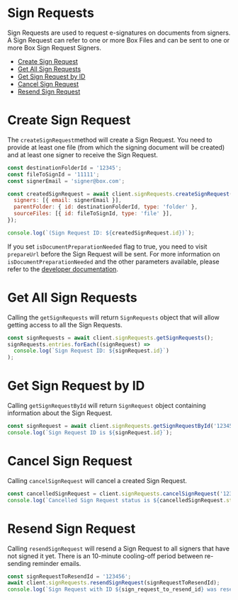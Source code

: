 # Sign Requests

Sign Requests are used to request e-signatures on documents from signers.  
A Sign Request can refer to one or more Box Files and can be sent to one or more Box Sign Request Signers.

<!-- START doctoc generated TOC please keep comment here to allow auto update -->
<!-- DON'T EDIT THIS SECTION, INSTEAD RE-RUN doctoc TO UPDATE -->

- [Create Sign Request](#create-sign-request)
- [Get All Sign Requests](#get-all-sign-requests)
- [Get Sign Request by ID](#get-sign-request-by-id)
- [Cancel Sign Request](#cancel-sign-request)
- [Resend Sign Request](#resend-sign-request)

<!-- END doctoc generated TOC please keep comment here to allow auto update -->

# Create Sign Request

The `createSignRequest`method will create a Sign Request. You need to provide at least one file
(from which the signing document will be created) and at least one signer to receive the Sign Request.

```js
const destinationFolderId = '12345';
const fileToSignId = '11111';
const signerEmail = 'signer@box.com';

const createdSignRequest = await client.signRequests.createSignRequest({
  signers: [{ email: signerEmail }],
  parentFolder: { id: destinationFolderId, type: 'folder' },
  sourceFiles: [{ id: fileToSignId, type: 'file' }],
});

console.log(`(Sign Request ID: ${createdSignRequest.id})`);
```

If you set `isDocumentPreparationNeeded` flag to true, you need to visit `prepareUrl` before the Sign Request will be sent.
For more information on `isDocumentPreparationNeeded` and the other parameters available, please refer to the [developer documentation](https://developer.box.com/guides/sign-request/).

# Get All Sign Requests

Calling the `getSignRequests` will return `SignRequests` object that will allow getting access to all the Sign Requests.

```js
const signRequests = await client.signRequests.getSignRequests();
signRequests.entries.forEach((signRequest) =>
  console.log(`Sign Request ID: ${signRequest.id}`)
);
```

# Get Sign Request by ID

Calling `getSignRequestById` will return `SignRequest` object containing information about the Sign Request.

```js
const signRequest = await client.signRequests.getSignRequestById('123456');
console.log(`Sign Request ID is ${signRequest.id}`);
```

# Cancel Sign Request

Calling `cancelSignRequest` will cancel a created Sign Request.

```js
const cancelledSignRequest = client.signRequests.cancelSignRequest('123456');
console.log(`Cancelled Sign Request status is ${cancelledSignRequest.status}`);
```

# Resend Sign Request

Calling `resendSignRequest` will resend a Sign Request to all signers that have not signed it yet.
There is an 10-minute cooling-off period between re-sending reminder emails.

```js
const signRequestToResendId = '123456';
await client.signRequests.resendSignRequest(signRequestToResendId);
console.log(`Sign Request with ID ${sign_request_to_resend_id} was resent`);
```
